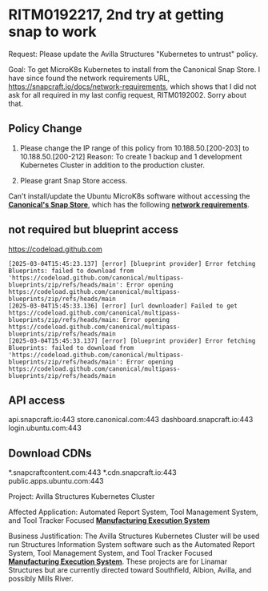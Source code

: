 # RITM0192217, 2nd try at getting snap to work

 Request: Please update the Avilla Structures "Kubernetes to untrust" policy.

Goal: To get MicroK8s Kubernetes to install from the Canonical Snap Store.  I have since found the network requirements URL, <https://snapcraft.io/docs/network-requirements>, which shows that I did not ask for all required in my last config request, RITM0192002.  Sorry about that.  

## Policy Change

1. Please change the IP range of this policy from 10.188.50.[200-203] to 10.188.50.[200-212]
Reason: To create 1 backup and 1 development Kubernetes Cluster in addition to the production cluster.

2. Please grant Snap Store access.

Can't install/update the Ubuntu MicroK8s software without accessing the **[Canonical's Snap Store](https://microk8s.io/docs/getting-started)**, which has the following **[network requirements](https://snapcraft.io/docs/network-requirements)**.

## not required but blueprint access

<https://codeload.github.com>

```bash[2025-03-04T15:45:23.136] [error] [url downloader] Failed to get https://codeload.github.com/canonical/multipass-blueprints/zip/refs/heads/main: Error opening https://codeload.github.com/canonical/multipass-blueprints/zip/refs/heads/main
[2025-03-04T15:45:23.137] [error] [blueprint provider] Error fetching Blueprints: failed to download from 'https://codeload.github.com/canonical/multipass-blueprints/zip/refs/heads/main': Error opening https://codeload.github.com/canonical/multipass-blueprints/zip/refs/heads/main
[2025-03-04T15:45:33.136] [error] [url downloader] Failed to get https://codeload.github.com/canonical/multipass-blueprints/zip/refs/heads/main: Error opening https://codeload.github.com/canonical/multipass-blueprints/zip/refs/heads/main
[2025-03-04T15:45:33.137] [error] [blueprint provider] Error fetching Blueprints: failed to download from 'https://codeload.github.com/canonical/multipass-blueprints/zip/refs/heads/main': Error opening https://codeload.github.com/canonical/multipass-blueprints/zip/refs/heads/main
```

## API access

api.snapcraft.io:443
store.canonical.com:443
dashboard.snapcraft.io:443
login.ubuntu.com:443

## Download CDNs

*.snapcraftcontent.com:443
*.cdn.snapcraft.io:443
public.apps.ubuntu.com:443

Project: Avilla Structures Kubernetes Cluster

Affected Application: Automated Report System, Tool Management System, and Tool Tracker Focused **[Manufacturing Execution System](https://www.ibm.com/think/topics/mes-system)**

Business Justification: The Avilla Structures Kubernetes Cluster will be used run Structures Information System software such as the Automated Report System, Tool Management System, and Tool Tracker Focused **[Manufacturing Execution System](https://www.ibm.com/think/topics/mes-system)**. These projects are for Linamar Structures but are currently directed toward Southfield, Albion, Avilla, and possibly Mills River.
